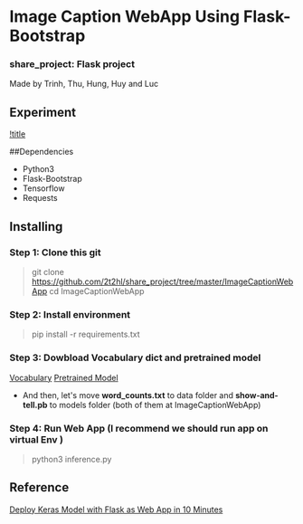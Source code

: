 # Image Caption WebApp Using Flask-Bootstrap
### share_project: Flask project
Made by Trinh, Thu, Hung, Huy and Luc

## Experiment
[!title](/image/experiment.png)

##Dependencies
* Python3
* Flask-Bootstrap
* Tensorflow
* Requests

## Installing

### Step 1: Clone this git
	
> git clone https://github.com/2t2hl/share_project/tree/master/ImageCaptionWebApp
> cd ImageCaptionWebApp

### Step 2: Install environment

> pip install -r requirements.txt

### Step 3: Dowbload Vocabulary dict and pretrained model
[Vocabulary](https://raw.githubusercontent.com/ColeMurray/medium-show-and-tell-caption-generator/master/etc/word_counts.txt)
[Pretrained Model](https://drive.google.com/uc?export=download&id=15Juh0gaYR0qv8GjRL1EvsigErdQXTmnt)

* And then, let's move **word_counts.txt** to data folder and **show-and-tell.pb** to models folder (both of them at ImageCaptionWebApp)

### Step 4: Run Web App (I recommend we should run app on virtual Env )

> python3 inference.py

## Reference

[Deploy Keras Model with Flask as Web App in 10 Minutes](https://github.com/mtobeiyf/keras-flask-deploy-webapp)


